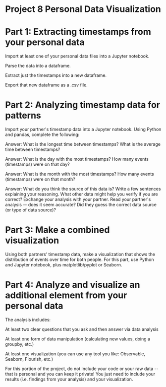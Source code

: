 # Project 8 Personal Data Visualization

# Part 1: Extracting timestamps from your personal data
Import at least one of your personal data files into a Jupyter notebook.

Parse the data into a dataframe.

Extract just the timestamps into a new dataframe.

Export that new dataframe as a .csv file.

# Part 2: Analyzing timestamp data for patterns

Import your partner's timestamp data into a Jupyter notebook. Using Python and pandas, complete the following:

Answer: What is the longest time between timestamps? What is the average time between timestamps?

Answer: What is the day with the most timestamps? How many events (timestamps) were on that day? 

Answer: What is the month with the most timestamps? How many events (timestamps) were on that month?

Answer: What do you think the source of this data is? Write a few sentences explaining your reasoning. What other data might help you verify if you are correct?
Exchange your analysis with your partner. Read your partner's analysis -- does it seem accurate? Did they guess the correct data source (or type of data source)?

# Part 3: Make a combined visualization
Using both partners' timestamp data, make a visualization that shows the distribution of events over time for both people. For this part, use Python and Jupyter notebook, plus matplotlib/pyplot or Seaborn.

# Part 4: Analyze and visualize an additional element from  your personal data
The analysis includes:

At least two clear questions that you ask and then answer via data analysis

At least one form of data manipulation (calculating new values, doing a groupby, etc.)

At least one visualization (you can use any tool you like: Observable, Seaborn, Flourish, etc.)

For this portion of the project, do not include your code or your raw data -- that is personal and you can keep it private! You just need to include your results (i.e. findings from your analysis) and your visualization.
